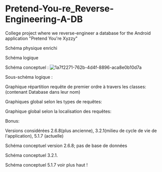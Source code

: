 # Pretend-You-re_Reverse-Engineering-A-DB
College project where we reverse-engineer a database for the Android application "Pretend You're Xyzzy"


Schéma physique enrichi

Schéma logique 

Schéma conceptuel : 
![1a7f2271-762b-4d4f-8896-aca8e0b10d7a](https://github.com/IGoldenMemories/Pretend-You-re_Reverse-Engineering-A-DB/assets/72354264/8d50839e-e076-4f70-b658-5aa313b45507)


Sous-schéma logique : 

Graphique répartition requête de premier ordre à travers les classes: (contenant Database dans leur nom)


Graphiques global selon les types de requêtes:

Graphique global selon la localisation des requêtes: 

Bonus: 

Versions considérées 2.6.8(plus ancienne), 3.2.1(milieu de cycle de vie de l'application), 5.1.7 (actuelle)

Schéma conceptuel version 2.6.8; pas de base de données

Schéma conceptuel 3.2.1.  

Schéma conceptuel 5.1.7 voir plus haut !
